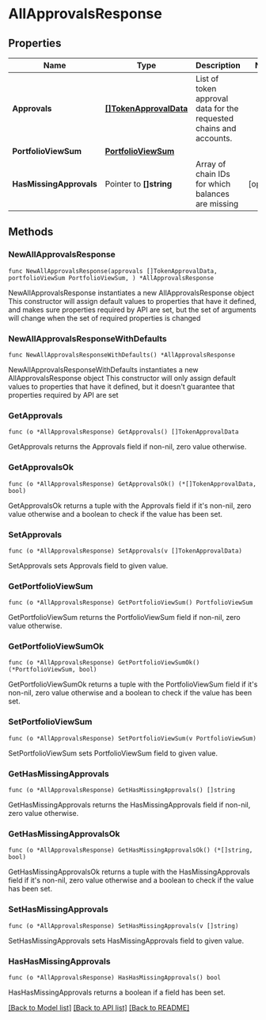 # AllApprovalsResponse

## Properties

Name | Type | Description | Notes
------------ | ------------- | ------------- | -------------
**Approvals** | [**[]TokenApprovalData**](TokenApprovalData.md) | List of token approval data for the requested chains and accounts. | 
**PortfolioViewSum** | [**PortfolioViewSum**](PortfolioViewSum.md) |  | 
**HasMissingApprovals** | Pointer to **[]string** | Array of chain IDs for which balances are missing | [optional] 

## Methods

### NewAllApprovalsResponse

`func NewAllApprovalsResponse(approvals []TokenApprovalData, portfolioViewSum PortfolioViewSum, ) *AllApprovalsResponse`

NewAllApprovalsResponse instantiates a new AllApprovalsResponse object
This constructor will assign default values to properties that have it defined,
and makes sure properties required by API are set, but the set of arguments
will change when the set of required properties is changed

### NewAllApprovalsResponseWithDefaults

`func NewAllApprovalsResponseWithDefaults() *AllApprovalsResponse`

NewAllApprovalsResponseWithDefaults instantiates a new AllApprovalsResponse object
This constructor will only assign default values to properties that have it defined,
but it doesn't guarantee that properties required by API are set

### GetApprovals

`func (o *AllApprovalsResponse) GetApprovals() []TokenApprovalData`

GetApprovals returns the Approvals field if non-nil, zero value otherwise.

### GetApprovalsOk

`func (o *AllApprovalsResponse) GetApprovalsOk() (*[]TokenApprovalData, bool)`

GetApprovalsOk returns a tuple with the Approvals field if it's non-nil, zero value otherwise
and a boolean to check if the value has been set.

### SetApprovals

`func (o *AllApprovalsResponse) SetApprovals(v []TokenApprovalData)`

SetApprovals sets Approvals field to given value.


### GetPortfolioViewSum

`func (o *AllApprovalsResponse) GetPortfolioViewSum() PortfolioViewSum`

GetPortfolioViewSum returns the PortfolioViewSum field if non-nil, zero value otherwise.

### GetPortfolioViewSumOk

`func (o *AllApprovalsResponse) GetPortfolioViewSumOk() (*PortfolioViewSum, bool)`

GetPortfolioViewSumOk returns a tuple with the PortfolioViewSum field if it's non-nil, zero value otherwise
and a boolean to check if the value has been set.

### SetPortfolioViewSum

`func (o *AllApprovalsResponse) SetPortfolioViewSum(v PortfolioViewSum)`

SetPortfolioViewSum sets PortfolioViewSum field to given value.


### GetHasMissingApprovals

`func (o *AllApprovalsResponse) GetHasMissingApprovals() []string`

GetHasMissingApprovals returns the HasMissingApprovals field if non-nil, zero value otherwise.

### GetHasMissingApprovalsOk

`func (o *AllApprovalsResponse) GetHasMissingApprovalsOk() (*[]string, bool)`

GetHasMissingApprovalsOk returns a tuple with the HasMissingApprovals field if it's non-nil, zero value otherwise
and a boolean to check if the value has been set.

### SetHasMissingApprovals

`func (o *AllApprovalsResponse) SetHasMissingApprovals(v []string)`

SetHasMissingApprovals sets HasMissingApprovals field to given value.

### HasHasMissingApprovals

`func (o *AllApprovalsResponse) HasHasMissingApprovals() bool`

HasHasMissingApprovals returns a boolean if a field has been set.


[[Back to Model list]](../README.md#documentation-for-models) [[Back to API list]](../README.md#documentation-for-api-endpoints) [[Back to README]](../README.md)


